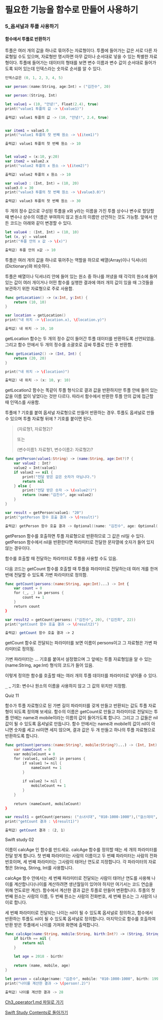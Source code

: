 # 필요한 기능을 함수로 만들어 사용하기

### 5_옵셔널과 투플 사용하기

#### 함수에서 투플로 반환하기

투플은 여러 개의 값을 하나로 묶어주는 자료형이다.
투플에 들어가는 값은 서로 다른 자료형일 수도 있으며, 자료형만 명시하면 아무 값이나 순서대로 넣을 수 있는 특별한 자료형이다.
투플에 들어가는 데이터의 형태를 보면 변수 이름과 변수 값이 순서대로 들어가도록 되어 있는데 인덱스라는 숫자로 순서를 알 수 있다.
```swift
인덱스값은 (0, 1, 2, 3, 4, 5)

var person:(name:String, age:Int) = ("김진수", 20)

var person:(String, Int)
```
```swift 
let value1 = (10, "안녕!", Float(2.4), true)
print("value1 투플의 값 -> \(value1)")

출력값) value1 투플의 값 -> (10, "안녕!", 2.4, true)


var item1 = value1.0
print("value1 투플의 첫 번째 원소 -> \(item1)")

출력값) value1 투플의 첫 번째 원소 -> 10


let value2 = (x:10, y:20)
var item2 = value2.x
print("value2 투플의 x 원소 -> \(item2)")

출력값) value2 투플의 x 원소 -> 10

var value3 : (Int, Int) = (10, 20)
value3.0 = 30
print("value3 투플의 첫 번째 원소 -> \(value3.0)")

출력값) value3 투플의 첫 번째 원소 -> 30
```

두 개의 정수 값으로 구성된 투플을 x와 y라는 이름을 가진 투플 상수나 변수로 할당할 때 변수나 상수의 이름은 부여하지 않고 원소의 이름만 선언하는 것도 가능함.
앞에서 만든 코드는 아래와 같이 변경할 수 있다.

```swift 
let value4 : (Int, Int) = (10, 10)
let (x, y) = value4
print("투플 안의 x 값 -> \(x)")

출력값) 투플 안의 x값 -> 10
```

투플은 여러 개의 값을 하나로 묶어주는 역할을 하므로 배열(Array)이나 딕셔너리(Dictionary)와 비슷하다.

투플은 배열이나 딕셔너리 안에 들어 있는 원소 중 하나를 꺼냈을 때 각각의 원소에 들어 있는 값이 여러 개이거나 어떤 함수를 실행한 결과에 여러 개의 값이 있을 때 그것들을 보관하기 위한 자료형으로 주로 사용함.


```swift 
func getLocation() -> (x:Int, y:Int) {
    return (10, 10)
}

var location = getLocation()
print("내 위치 -> \(location.x), \(location.y)")

출력값) 내 위치 -> 10, 10
```
getLocation 함수는 두 개의 정수 값이 들어간 투플 데이터를 반환하도록 선언되었음. 그리고 함수 안에서 두 개의 정수를 소괄호로 감싸 투플로 만든 후 반환함.

```swift
func getLocation2() -> (Int, Int) {
    return (20, 20)
}

print("내 위치 -> \(location)")

출력값) 내 위치 -> (x: 10, y: 10)
```

getLocation2 함수는 똑같이 투플 형식으로 결과 값을 반환하지만 투플 안에 들어 있는 값을 이름 없이 넣었다는 것만 다르다. 따라서 함수에서 반환한 투플 안의 값에 접근할 때 인덱스를 사용함.


투플에 ? 기호를 붙여 옵셔널 자료형으로 만들어 반환하는 경우.
투플도 옵셔널로 만들 수 있으며 투플 자료형 뒤에 ? 기호를 붙이면 된다.
> (자료형1, 자료형2)?
>
> 또는
>
> (변수이름1: 자료형1, 변수이름2: 자료형2)?
```swift
func getPerson(value1:String) -> (name:String, age:Int?)? {
    var value2 : Int?
    value2 = Int(value1)
    if value2 == nil {
        print("전달 받은 값은 숫자가 아닙니다.")
        return nil
    } else {
        print("전달 받은 숫자 -> \(value2!)")
        return (name:"김진수", age:value2)
    }
}

var result = getPerson(value1: "20")
print("getPerson 함수 호출 결과 -> \(result)")

출력값) getPerson 함수 호출 결과 -> Optional((name: "김진수", age: Optional(20)))
```
getPerson 함수를 호출하면 투플 자료형으로 반환하므로 그 값은 nil일 수 있다. getPerson 함수에서 nil을 반환한다면 파라미터로 전달한 문자열에 숫자가 들어 있지 않는 경우이다.


함수를 호출할 때 전달하는 파라미터로 투플을 사용할 수도 있음.

다음 코드는 getCount 함수를 호출할 때 투플을 파라미터로 전달하는데 여러 개를 한꺼번에 전달할 수 있도록 가변 파라미터로 정의함.
```swift
func getCount(persons:(name:String, age:Int)...) -> Int {
    var count = 0
    for (_, _) in persons {
        count += 1
    }
    return count
}

var result2 = getCount(persons: ("김진수", 20), ("김진희", 22))
print("getCount 함수 호출 결과 -> \(result2)")

출력값) getCount 함수 호출 결과 -> 2
```
getCount 함수로 전달되는 파라미터를 보면 이름이 persons이고 그 자료형은 가변 파라미터로 정의됨.

가변 파라미터는 ... 기호를 붙여서 설정했으며 그 앞에는 투플 자료형임을 알 수 있는 (name:String, age:Int) 형식의 코드가 들어 있음.

이렇게 정의한 함수를 호출할 때는 여러 개의 투플 데이터를 파라미터로 넣어줄 수 있다.

<kbd>_</kbd>  _ 기호: 변수나 원소의 이름을 사용하지 않고 그 값의 위치만 지정함.


Quiz 11

함수가 투플 자료형으로 된 가변 길이 파라미터를 갖게 만들고 반환되는 값도 투플 자료형이 되도록 정의해 보세요. 
함수의 이름은 getCount로 만들고 파라미터로 전달되는 투플 안에는 name과 mobile이라는 이름의 값이 들어가도록 합니다. 
그리고 그 값들은 nil 값이 될 수 있도록 옵셔널로 만듭니다. 함수 안에서는 name과 mobile의 값이 nil이 아니면 숫자를 세고 nil이면 세지 않으며, 
결과 값은 두 개 만들고 하나의 투플 자료형으로 반환하도록 합니다.
```swift
func getCount(persons:(name:String?, mobile:String?)...) -> (Int, Int) {
    var nameCount = 0
    var mobileCount = 0
    for (value1, value2) in persons {
        if value1 != nil {
            nameCount += 1
        }
        
        if value2 != nil {
            mobileCount += 1
        }
    }
    
    return (nameCount, mobileCount)
}

var result1 = getCount(persons: ("소녀시대", "010-1000-1000"),("걸스데이",nil),(nil,nil))
print("getCount 결과 : \(result1)")

출력값) getCount 결과 : (2, 1)
```


Swift study 02

이름이 calcAge 인 함수를 만드세요. calcAge 함수를 정의할 때는 세 개의 파라미터를 전달 받게 합니다. 첫 번쨰 파라미터는 사람의 이름이고 두 번쨰 파라미터는 사람의 전화번호이며, 세 번째 파라미터는 그사람이 태어난 연도로 지정합니다. 각 파라미터의 자료형은 String, String, Int를 사용합니다.

calcAge 함수 안에서는 세 번째 파라미터로 전달되는 사람이 태어난 연도를 사용해 나이를 계산합니다(나이를 계산하려면 생년월일이 있어야 하지만 여기서는 코드 연습을 위해 연도로만 계산). 함수에서 계산한 결과 값은 투플로 만들어 변환합니다. 투플의 첫 번째 원소는 사람의 이름, 두 번째 원소는 사람의 전화번호, 세 번째 원소는 그 사람의 나이로 합니다.

세 번째 파라미터로 전달되는 나이는 nil이 될 수 있도록 옵셔널로 정의하고, 함수에서 반환하는 투플도 nil이 될 수 있도록 옵셔널로 정의합니다. 마지막으로 함수를 호출하여 반환 받은 투플에서 나이를 가져와 화면에 출력합니다.
```swift
func calcAge(name:String, mobile:String, birth:Int?) -> (String, String, Int)? {
    if birth == nil {
        return nil
    }
    
    let age = 2018 - birth!
    
    return (name, mobile, age)
}

let person = calcAge(name: "김준수", mobile: "010-1000-1000", birth: 1990)
print("나이를 계산한 결과 -> \(person!.2)")

출력값) 나이를 계산한 결과 -> 28
```


[Ch3_operator1.md 파일로 가기](https://github.com/ChunsuKim/SwiftStudy/blob/master/Ch3_operator1.md)

[Swift Study Contents로 돌아가기](https://github.com/ChunsuKim/SwiftStudy)
